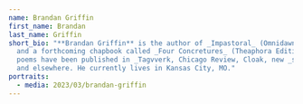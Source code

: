 ```yaml
---
name: Brandan Griffin
first_name: Brandan
last_name: Griffin
short_bio: "**Brandan Griffin** is the author of _Impastoral_ (Omnidawn, 2022)
  and a forthcoming chapbook called _Four Concretures_ (Theaphora Editions). His
  poems have been published in _Tagvverk, Chicago Review, Cloak, new _sinews_,
  and elsewhere. He currently lives in Kansas City, MO."
portraits:
  - media: 2023/03/brandan-griffin
---
```

